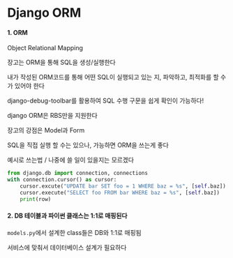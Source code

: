 # Django ORM

#### 1. ORM

Object Relational Mapping

장고는 ORM을 통해 SQL을 생성/실행한다

내가 작성된 ORM코드를 통해 어떤 SQL이 실행되고 있는 지, 파악하고, 최적화를 할 수가 있어야 한다

django-debug-toolbar를 활용하여 SQL 수행 구문을 쉽게 확인이 가능하다!

django ORM은 RBS만을 지원한다



장고의 강점은 Model과 Form

SQL을 직접 실행 할 수는 있으나, 가능하면 ORM을 쓰는게 좋다

예시로 쓰는법 / 나중에 쓸 일이 있을지는 모르겠다

```python
from django.db import connection, connections
with connection.cursor() as cursor:
	cursor.excute("UPDATE bar SET foo = 1 WHERE baz = %s", [self.baz])
	cursor.execute("SELECT foo FROM bar WHERE baz = %s", [self.baz])
	print(row)
```



#### 2. DB 테이블과 파이썬 클래스는 1:1로 매핑된다

`models.py`에서 설계한 class들은 DB와 1:1로 매핑됨

서비스에 맞춰서 데이터베이스 설계가 필요하다





